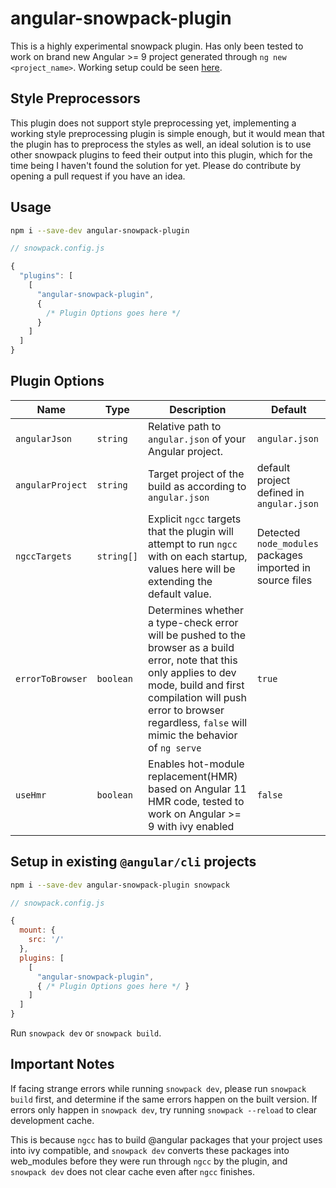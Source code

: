 # angular-snowpack-plugin

This is a highly experimental snowpack plugin. Has only been tested to work on brand new Angular >= 9 project generated through `ng new <project_name>`. Working setup could be seen [here](https://github.com/phantasmalmira/AngularSnowpackDemo).

## Style Preprocessors

This plugin does not support style preprocessing yet, implementing a working style preprocessing plugin is simple enough, but it would mean that the plugin has to preprocess the styles as well, an ideal solution is to use other snowpack plugins to feed their output into this plugin, which for the time being I haven't found the solution for yet. Please do contribute by opening a pull request if you have an idea.

## Usage

```bash
npm i --save-dev angular-snowpack-plugin
```

```js
// snowpack.config.js

{
  "plugins": [
    [
      "angular-snowpack-plugin",
      {
        /* Plugin Options goes here */
      }
    ]
  ]
}
```

## Plugin Options

| Name             | Type       | Description                                                                                                                                                                                                                                     | Default                                                                     |
| ---------------- | ---------- | ----------------------------------------------------------------------------------------------------------------------------------------------------------------------------------------------------------------------------------------------- | --------------------------------------------------------------------------- |
| `angularJson`    | `string`   | Relative path to `angular.json` of your Angular project.                                                                                                                                                                                        | `angular.json`                                                              |
| `angularProject` | `string`   | Target project of the build as according to `angular.json`                                                                                                                                                                                      | default project defined in `angular.json`                                   |
| `ngccTargets`    | `string[]` | Explicit `ngcc` targets that the plugin will attempt to run `ngcc` with on each startup, values here will be extending the default value.                                                                                                                | Detected `node_modules` packages imported in source files |
| `errorToBrowser` | `boolean`  | Determines whether a type-check error will be pushed to the browser as a build error, note that this only applies to dev mode, build and first compilation will push error to browser regardless, `false` will mimic the behavior of `ng serve` | `true`                                                                      |
| `useHmr`         | `boolean`  | Enables hot-module replacement\(HMR\) based on Angular 11 HMR code, tested to work on Angular >= 9 with ivy enabled                                                                                                                             | `false`                                                                     |

## Setup in existing `@angular/cli` projects

```bash
npm i --save-dev angular-snowpack-plugin snowpack
```

```js
// snowpack.config.js

{
  mount: {
    src: '/'
  },
  plugins: [
    [
      "angular-snowpack-plugin",
      { /* Plugin Options goes here */ }
    ]
  ]
}
```

Run `snowpack dev` or `snowpack build`.

## Important Notes

If facing strange errors while running `snowpack dev`, please run `snowpack build` first, and determine if the same errors happen on the built version.
If errors only happen in `snowpack dev`, try running `snowpack --reload` to clear development cache.

This is because `ngcc` has to build @angular packages that your project uses into ivy compatible, and `snowpack dev` converts these packages into web_modules before they were run through `ngcc` by the plugin, and `snowpack dev` does not clear cache even after `ngcc` finishes.
